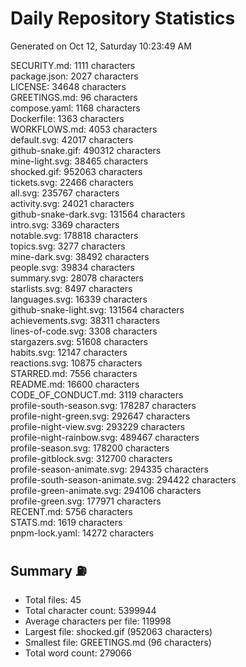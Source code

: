 # Daily Repository Statistics 
Generated on Oct 12, Saturday 10:23:49 AM  

SECURITY.md: 1111 characters  
package.json: 2027 characters  
LICENSE: 34648 characters  
GREETINGS.md: 96 characters  
compose.yaml: 1168 characters  
Dockerfile: 1363 characters  
WORKFLOWS.md: 4053 characters  
default.svg: 42017 characters  
github-snake.gif: 490312 characters  
mine-light.svg: 38465 characters  
shocked.gif: 952063 characters  
tickets.svg: 22466 characters  
all.svg: 235767 characters  
activity.svg: 24021 characters  
github-snake-dark.svg: 131564 characters  
intro.svg: 3369 characters  
notable.svg: 178818 characters  
topics.svg: 3277 characters  
mine-dark.svg: 38492 characters  
people.svg: 39834 characters  
summary.svg: 28078 characters  
starlists.svg: 8497 characters  
languages.svg: 16339 characters  
github-snake-light.svg: 131564 characters  
achievements.svg: 38311 characters  
lines-of-code.svg: 3308 characters  
stargazers.svg: 51608 characters  
habits.svg: 12147 characters  
reactions.svg: 10875 characters  
STARRED.md: 7556 characters  
README.md: 16600 characters  
CODE_OF_CONDUCT.md: 3119 characters  
profile-south-season.svg: 178287 characters  
profile-night-green.svg: 292647 characters  
profile-night-view.svg: 293229 characters  
profile-night-rainbow.svg: 489467 characters  
profile-season.svg: 178200 characters  
profile-gitblock.svg: 312700 characters  
profile-season-animate.svg: 294335 characters  
profile-south-season-animate.svg: 294422 characters  
profile-green-animate.svg: 294106 characters  
profile-green.svg: 177971 characters  
RECENT.md: 5756 characters  
STATS.md: 1619 characters  
pnpm-lock.yaml: 14272 characters  

## Summary ⛽  
- Total files: 45  
- Total character count: 5399944  
- Average characters per file: 119998  
- Largest file: shocked.gif (952063 characters)  
- Smallest file: GREETINGS.md (96 characters)  
- Total word count: 279066  
